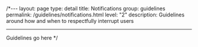/*---
layout: page
type: detail
title: Notifications
group: guidelines
permalink: /guidelines/notifications.html
level: "2"
description: Guidelines around how and when to respectfully interrupt users

---

Guidelines go here
*/
